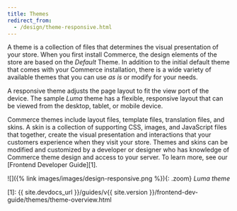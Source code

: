 ```yaml
---
title: Themes
redirect_from:
  - /design/theme-responsive.html
---
```


A theme is a collection of files that determines the visual presentation of your store. When you first install Commerce, the design elements of the store are based on the _Default_ Theme. In addition to the initial default theme that comes with your Commerce installation, there is a wide variety of available themes that you can use _as is_ or modify for your needs.

A responsive theme adjusts the page layout to fit the view port of the device. The sample _Luma_ theme has a flexible, responsive layout that can be viewed from the desktop, tablet, or mobile device.

Commerce themes include layout files, template files, translation files, and skins. A skin is a collection of supporting CSS, images, and JavaScript files that together, create the visual presentation and interactions that your customers experience when they visit your store. Themes and skins can be modified and customized by a developer or designer who has knowledge of Commerce theme design and access to your server. To learn more, see our [Frontend Developer Guide][1].

![]({% link images/images/design-responsive.png %}){: .zoom}
_Luma theme_

[1]: {{ site.devdocs_url }}/guides/v{{ site.version }}/frontend-dev-guide/themes/theme-overview.html
